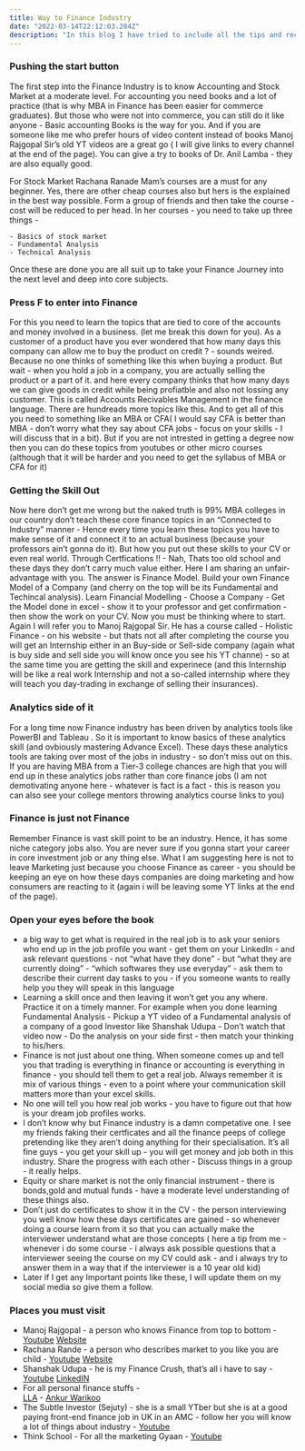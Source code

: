 ```yaml
---
title: Way to Finance Industry
date: "2022-03-14T22:12:03.284Z"
description: "In this blog I have tried to include all the tips and recommendations I think very useful to get started for Finance or Investment Industry. Whatever I have given here is result of my research for more than one year into the industry. Hope  this will help you in some manner. Click the heading to read more."
---
```


### Pushing the start button
The first step into the Finance Industry is to know Accounting and Stock Market at a moderate level. For accounting you need books and a lot of practice (that is why MBA in Finance has been easier for commerce graduates). But those who were not into commerce, you can still do it like anyone - Basic accounting Books is the way for you.  And if you are someone like me who prefer hours of video content instead of books Manoj Rajgopal Sir’s  old YT videos are a great go ( I will give links to every channel at the end of the page). You can give a try to books of Dr. Anil Lamba - they are also equally good.

For Stock Market Rachana Ranade Mam’s courses are a must for any beginner. Yes, there are other cheap courses also but hers is the explained in the best way possible. Form a group of friends and then take the course - cost will be reduced to per head. In her courses - you need to take up three things -

    - Basics of stock market
    - Fundamental Analysis
    - Technical Analysis

Once these are done you are all suit up to take your Finance Journey into the next level and deep into core subjects.

### Press F to enter into Finance
For this you need to learn the topics that are tied to core of the accounts and money involved in a business. (let me break this down for you). As a customer of a product have you  ever wondered that how many days this company can allow me to buy the product on credit ? - sounds weired. Because no one thinks of something like this when buying a product. But wait -  when you hold a job in a company, you are actually selling the product or a part of it. and here every company thinks that how many days we can give goods in credit while being profiatble and also not lossing any customer. This is called Accounts Recivables Management in the finance language. There are hundreads more topics like this. And to get all of this you need to something like an MBA or CFA( I would say CFA is better than MBA - don’t worry what they say about CFA jobs - focus on your skills - I will discuss that in a bit). But if you are not intrested in getting  a degree now then you can do these topics from youtubes or other micro courses (although that it will be harder and you need to get the syllabus of MBA or CFA for it)

### Getting the Skill Out
Now here don’t get me wrong but the naked truth is 99% MBA colleges in our country don’t teach these core finance topics in an “Connected to Industry” manner - Hence every time you learn these topics you have to make sense of it and connect it to an actual business (because your professors ain’t gonna do it).  But how you put out these skills to your CV or even real world. Through Certfications !! - Nah, Thats too old school and these days they don’t carry much value either. Here I am sharing an unfair-advantage with you. The answer is Finance Model. Build your  own Finance Model of a Company  (and cherry on the top will be its Fundamental and Techincal analysis). Learn Financial Modelling - Choose a Company - Get the Model done in excel - show it to your professor and get confirmation - then show the work on your CV. Now you must be thinking where to start. Again  I will refer  you to Manoj Rajgopal Sir. He has a course called - Holistic Finance - on his website - but thats not all after completing the course you will get an Internship either in an Buy-side or Sell-side company (again what is buy side and sell side you will know once you see his YT channe) - so at the same time you are getting the skill and experinece (and this Internship will be like a real work Internship and not a so-called internship where they will teach you day-trading in exchange of selling their insurances). 

### Analytics side of it
For a long time now Finance industry has been driven by analytics tools like PowerBI and Tableau . So it is important to know basics of these analytics skill (and ovbiously mastering Advance Excel). These days these analytics tools are taking over most of the jobs in industry - so don’t miss out on this. If you are having MBA from a Tier-3 college chances are high that you will end up in these analytics jobs rather than core finance jobs (I am not demotivating anyone here - whatever is fact is a fact - this is reason you can also see your college mentors throwing analytics course links to you)

### Finance is just not Finance
Remember Finance is vast skill point to be an industry. Hence, it has some niche category jobs also. You are never sure if you gonna start your career in core investment job or any thing else. What I am suggesting here is not to leave Marketing just because you choose Finance as career - you should be keeping an eye on how these days companies are doing marketing and how consumers are reacting to it (again i will be leaving some YT links at the end of the page). 

### Open your eyes before the book
* a big way to get what is required in the real job is to ask your seniors who end up in the job profile you want - get them on your LinkedIn - and ask relevant questions - not “what have they done” - but “what they are currently doing” - “which softwares they use everyday” - ask them to describe their current day tasks to you - if you someone wants to really help you they will speak in this language
* Learning  a skill once and then leaving it won’t get you any where. Practice it on a timely manner. For example when you done learning Fundamental Analysis - Pickup a YT video of a Fundamental analysis of a company of a good Investor like Shanshak Udupa - Don’t watch that video now - Do the analysis on your side first - then match your thinking  to his/hers.
* Finance is not just about one thing. When someone comes up and tell you that trading is everything in finance or accounting is everything in finance - you should tell them to get a real job. Always remember it is mix of various things - even to a point where your communication skill matters more than your excel skills.
* No one will tell you how real job works - you have to figure out that how is your dream job profiles works.
* I don’t know why but Finance industry is a damn competative one. I see my friends faking their certficates and all the finance peeps of college pretending like they aren’t doing anything for their specialisation. It’s all fine guys - you get your skill up - you will get money and job both in this industry. Share the progress with each other - Discuss things in a group - it really helps.
* Equity or share market is not the only financial instrument - there is bonds,gold and mutual funds - have a moderate level understanding of these things also.
* Don’t just do certificates to show it in the CV - the person interviewing you well know how these days certificates are gained - so whenever doing a course learn from it so that you can actually make the interviewer understand what are those concepts ( here  a tip from me - whenever i do some course - i always ask possible questions that a interviewer seeing the course on my CV could ask - and i  always try to answer them in a way that if the interviewer is a 10 year old kid)
* Later if I get any Important points like these, I will update them on my social media so give them a follow.
### Places you must visit
* Manoj Rajgopal - a person who knows Finance from top to bottom  - 
[Youtube](https://www.youtube.com/c/FinancewithManojRajgopal) [Website](https://www.finenvision.com/)
* Rachana Rande - a person who describes market to you like you are child - 
[Youtube](https://www.youtube.com/c/rachanaphadke) [Website](https://www.rachanaranade.com/)
* Shanshak Udupa - he is my Finance Crush, that’s all i have to say - 
[Youtube](https://www.youtube.com/c/ShashankUdupa1) [LinkedIN](https://www.linkedin.com/in/shashank-udupa-8a00807b/)
* For all personal finance stuffs -  
[LLA](https://www.youtube.com/c/LabourLawAdvisor) - [Ankur Warikoo](https://www.youtube.com/c/warikoo)
* The Subtle Investor (Sejuty) - she is a small YTber but she is at a good paying front-end finance job in UK in an AMC  - follow her you will know a lot of things about industry - 
[Youtube](https://www.youtube.com/channel/UCLGl57tJJat4kBb0Fd2138Q)
* Think School - For all the marketing Gyaan - 
[Youtube](https://www.youtube.com/c/ThinkSchool)

